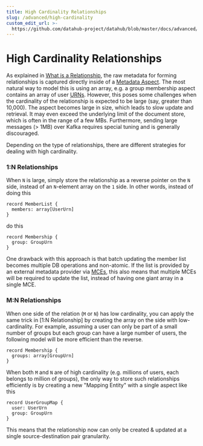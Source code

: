 ```yaml
---
title: High Cardinality Relationships
slug: /advanced/high-cardinality
custom_edit_url: >-
  https://github.com/datahub-project/datahub/blob/master/docs/advanced/high-cardinality.md
---
```

# High Cardinality Relationships

As explained in [What is a Relationship](../what/relationship.md), the raw metadata for forming relationships is captured directly inside of a [Metadata Aspect](../what/aspect.md). The most natural way to model this is using an array, e.g. a group membership aspect contains an array of user [URNs](../what/urn.md). However, this poses some challenges when the cardinality of the relationship is expected to be large (say, greater than 10,000). The aspect becomes large in size, which leads to slow update and retrieval. It may even exceed the underlying limit of the document store, which is often in the range of a few MBs. Furthermore, sending large messages (> 1MB) over Kafka requires special tuning and is generally discouraged.

Depending on the type of relationships, there are different strategies for dealing with high cardinality. 

### 1:N Relationships

When `N` is large, simply store the relationship as a reverse pointer on the `N` side, instead of an `N`-element array on the `1` side. In other words, instead of doing this

```
record MemberList {
  members: array[UserUrn]
}
```

do this

```
record Membership {
  group: GroupUrn
}
```

One drawback with this approach is that batch updating the member list becomes multiple DB operations and non-atomic. If the list is provided by an external metadata provider via [MCEs](../what/mxe.md), this also means that multiple MCEs will be required to update the list, instead of having one giant array in a single MCE.

### M:N Relationships

When one side of the relation (`M` or `N`) has low cardinality, you can apply the same trick in [1:N Relationship] by creating the array on the side with low-cardinality. For example, assuming a user can only be part of a small number of groups but each group can have a large number of users, the following model will be more efficient than the reverse.

```
record Membership {
  groups: array[GroupUrn]
}
```

When both `M` and `N` are of high cardinality (e.g. millions of users, each belongs to million of groups), the only way to store such relationships efficiently is by creating a new "Mapping Entity" with a single aspect like this

```
record UserGroupMap {
  user: UserUrn
  group: GroupUrn
}
```

This means that the relationship now can only be created & updated at a single source-destination pair granularity.  
